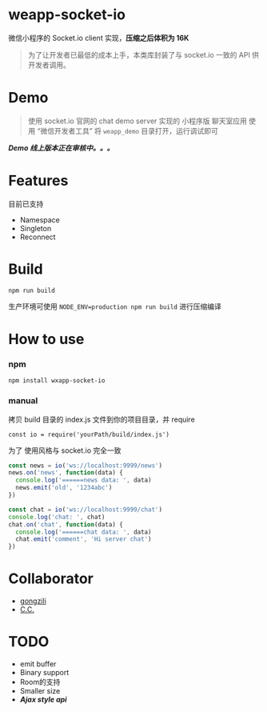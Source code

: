 # weapp-socket-io

微信小程序的 Socket.io client 实现，**压缩之后体积为 16K**

> 为了让开发者已最低的成本上手，本类库封装了与 socket.io 一致的 API 供开发者调用。

# Demo
 > 使用 socket.io 官网的 chat demo server 实现的 小程序版 聊天室应用
 使用 “微信开发者工具” 将 `weapp_demo` 目录打开，运行调试即可
 
 ***Demo 线上版本正在审核中。。。***

# Features
 目前已支持
 * Namespace
 * Singleton
 * Reconnect
 
# Build
`npm run build`

生产环境可使用 `NODE_ENV=production npm run build` 进行压缩编译

# How to use

### npm
`npm install wxapp-socket-io`

### manual

拷贝 build 目录的 index.js 文件到你的项目目录，并 require

`const io = require('yourPath/build/index.js')`


为了
使用风格与 socket.io 完全一致

```javascript
const news = io('ws://localhost:9999/news')
news.on('news', function(data) {
  console.log('======news data: ', data)
  news.emit('old', '1234abc')
})

const chat = io('ws://localhost:9999/chat')
console.log('chat: ', chat)
chat.on('chat', function(data) {
  console.log('======chat data: ', data)
  chat.emit('comment', 'Hi server chat')
})
```
# Collaborator

+ [gongzili](https://github.com/gongzili456)
+ [C.C.](https://github.com/fanweixiao)
 
# TODO
+ emit buffer
+ Binary support
+ Room的支持
+ Smaller size
+ ***Ajax style api***
